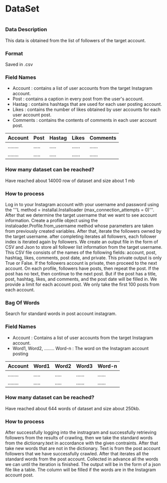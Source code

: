 # DataSet <h1>

### Data Description
This data is obtained from the list of followers of the target account.

### Format
Saved in .csv 

### Field Names
* Account :
contains a list of user accounts from the target Instagram account.
* Post : 
contains a caption in every post from the user's account.
* Hastag : 
contains hashtags that are used for each user posting account.
* Likes :
contains the number of likes obtained by user accounts for each user account post.
* Comments :
contains the contents of comments in each user account post.

| Account | Post | Hastag | Likes | Comments |
| -------- | ---- | ------ | ----- | ------- |
| ........ | ..... | ..... | ...... | ...... |
| ........ | ..... | ..... | ...... | ...... |



### How many dataset can be reached? 
Have reached about 14000 row of dataset and size about 1 mb


### How to process 
Log in to your Instagram account with your username and password using the '''L method = installal.Installoader (max_connection_attempts = 0)'''. After that we determine the target username that we want to see account information. Create a profile object using the instaloader.Profile.from_username method whose parameters are taken from previously created variables. After that, iterate the followers owned by the target username. after completing iterates all followers, each follower index is iterated again by followers. We create an output file in the form of CSV and Json to store all follower list information from the target username. This CSV file consists of the names of the following fields: account, post, hashtag, likes, comments, post date, and private. This private output is only True or False. If the followers account is private, then proceed to the next account. On each profile, followers have posts, then repeat the post. If the post has no text, then continue to the next post. But if the post has a title, post, hashtag, likes, and comments, and the post date will be filled in. We provide a limit for each account post. We only take the first 100 posts from each account.

### Bag Of Words
Search for standard words in post account instagram.

### Field Names
* Account :
Contains a list of user accounts from the target Instagram account.
* Word1, Word2, ........ Word-n :
The word on the Instagram account posting

| Account | Word1 | Word2 | Word3 | Word-n |
| -------- | ---- | ------ | ----- | ------- |
| ........ | ..... | ..... | ...... | ...... |
| ........ | ..... | ..... | ...... | ...... |

### How many dataset can be reached? 
Have reached about 644 words of dataset and size about 250kb.

### How to process 

After successfully logging into the instragram and successfully retrieving followers from the results of crawling, then we take the standard words from the dictionary.text in accordance with the given contraints. After that take new words that are not in the dictionary. Text is from the post account followers that we have successfully crawled. After that iterates all the standard words from the post account. Collected in advance all the words we can until the iteration is finished. The output will be in the form of a json file like a table. The column will be filled if the words are in the Instagram account post.

